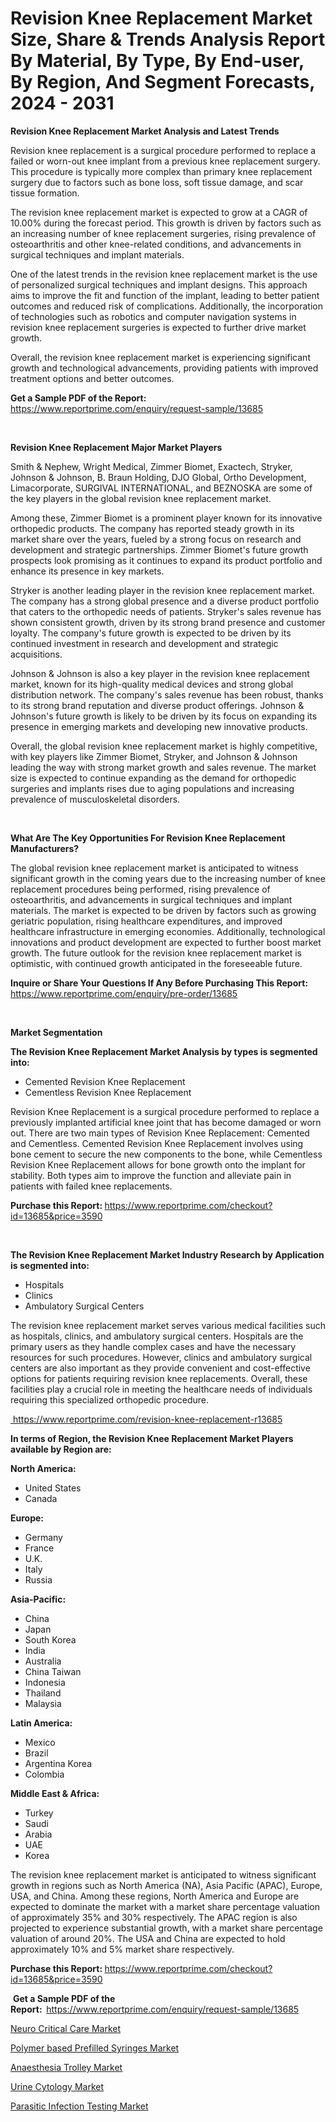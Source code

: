 <p><h1>Revision Knee Replacement Market Size, Share & Trends Analysis Report By Material, By Type, By End-user, By Region, And Segment Forecasts, 2024 - 2031</h1></p><p><strong>Revision Knee Replacement Market Analysis and Latest Trends</strong></p>
<p><p>Revision knee replacement is a surgical procedure performed to replace a failed or worn-out knee implant from a previous knee replacement surgery. This procedure is typically more complex than primary knee replacement surgery due to factors such as bone loss, soft tissue damage, and scar tissue formation.</p><p>The revision knee replacement market is expected to grow at a CAGR of 10.00% during the forecast period. This growth is driven by factors such as an increasing number of knee replacement surgeries, rising prevalence of osteoarthritis and other knee-related conditions, and advancements in surgical techniques and implant materials.</p><p>One of the latest trends in the revision knee replacement market is the use of personalized surgical techniques and implant designs. This approach aims to improve the fit and function of the implant, leading to better patient outcomes and reduced risk of complications. Additionally, the incorporation of technologies such as robotics and computer navigation systems in revision knee replacement surgeries is expected to further drive market growth.</p><p>Overall, the revision knee replacement market is experiencing significant growth and technological advancements, providing patients with improved treatment options and better outcomes.</p></p>
<p><strong>Get a Sample PDF of the Report:&nbsp;</strong> <a href="https://www.reportprime.com/enquiry/request-sample/13685">https://www.reportprime.com/enquiry/request-sample/13685</a></p>
<p>&nbsp;</p>
<p><strong>Revision Knee Replacement Major Market Players</strong></p>
<p><p>Smith & Nephew, Wright Medical, Zimmer Biomet, Exactech, Stryker, Johnson & Johnson, B. Braun Holding, DJO Global, Ortho Development, Limacorporate, SURGIVAL INTERNATIONAL, and BEZNOSKA are some of the key players in the global revision knee replacement market. </p><p>Among these, Zimmer Biomet is a prominent player known for its innovative orthopedic products. The company has reported steady growth in its market share over the years, fueled by a strong focus on research and development and strategic partnerships. Zimmer Biomet's future growth prospects look promising as it continues to expand its product portfolio and enhance its presence in key markets.</p><p>Stryker is another leading player in the revision knee replacement market. The company has a strong global presence and a diverse product portfolio that caters to the orthopedic needs of patients. Stryker's sales revenue has shown consistent growth, driven by its strong brand presence and customer loyalty. The company's future growth is expected to be driven by its continued investment in research and development and strategic acquisitions.</p><p>Johnson & Johnson is also a key player in the revision knee replacement market, known for its high-quality medical devices and strong global distribution network. The company's sales revenue has been robust, thanks to its strong brand reputation and diverse product offerings. Johnson & Johnson's future growth is likely to be driven by its focus on expanding its presence in emerging markets and developing new innovative products.</p><p>Overall, the global revision knee replacement market is highly competitive, with key players like Zimmer Biomet, Stryker, and Johnson & Johnson leading the way with strong market growth and sales revenue. The market size is expected to continue expanding as the demand for orthopedic surgeries and implants rises due to aging populations and increasing prevalence of musculoskeletal disorders.</p></p>
<p>&nbsp;</p>
<p><strong>What Are The Key Opportunities For Revision Knee Replacement Manufacturers?</strong></p>
<p><p>The global revision knee replacement market is anticipated to witness significant growth in the coming years due to the increasing number of knee replacement procedures being performed, rising prevalence of osteoarthritis, and advancements in surgical techniques and implant materials. The market is expected to be driven by factors such as growing geriatric population, rising healthcare expenditures, and improved healthcare infrastructure in emerging economies. Additionally, technological innovations and product development are expected to further boost market growth. The future outlook for the revision knee replacement market is optimistic, with continued growth anticipated in the foreseeable future.</p></p>
<p><strong>Inquire or Share Your Questions If Any Before Purchasing This Report:</strong> <a href="https://www.reportprime.com/enquiry/pre-order/13685">https://www.reportprime.com/enquiry/pre-order/13685</a></p>
<p>&nbsp;</p>
<p><strong>Market Segmentation</strong></p>
<p><strong>The Revision Knee Replacement Market Analysis by types is segmented into:</strong></p>
<p><ul><li>Cemented Revision Knee Replacement</li><li>Cementless Revision Knee Replacement</li></ul></p>
<p><p>Revision Knee Replacement is a surgical procedure performed to replace a previously implanted artificial knee joint that has become damaged or worn out. There are two main types of Revision Knee Replacement: Cemented and Cementless. Cemented Revision Knee Replacement involves using bone cement to secure the new components to the bone, while Cementless Revision Knee Replacement allows for bone growth onto the implant for stability. Both types aim to improve the function and alleviate pain in patients with failed knee replacements.</p></p>
<p><strong>Purchase this Report:&nbsp;</strong><a href="https://www.reportprime.com/checkout?id=13685&price=3590">https://www.reportprime.com/checkout?id=13685&price=3590</a></p>
<p>&nbsp;</p>
<p><strong>The Revision Knee Replacement Market Industry Research by Application is segmented into:</strong></p>
<p><ul><li>Hospitals</li><li>Clinics</li><li>Ambulatory Surgical Centers</li></ul></p>
<p><p>The revision knee replacement market serves various medical facilities such as hospitals, clinics, and ambulatory surgical centers. Hospitals are the primary users as they handle complex cases and have the necessary resources for such procedures. However, clinics and ambulatory surgical centers are also important as they provide convenient and cost-effective options for patients requiring revision knee replacements. Overall, these facilities play a crucial role in meeting the healthcare needs of individuals requiring this specialized orthopedic procedure.</p></p>
<p><a href="https://www.reportprime.com/revision-knee-replacement-r13685">&nbsp;https://www.reportprime.com/revision-knee-replacement-r13685</a></p>
<p><strong>In terms of Region, the Revision Knee Replacement Market Players available by Region are:</strong></p>
<p>
    <p> <strong> North America: </strong>
        <ul>
            <li>United States</li>
            <li>Canada</li>
        </ul>
        </p> 
    <p> <strong> Europe: </strong>
        <ul>
            <li>Germany</li>
            <li>France</li>
            <li>U.K.</li>
            <li>Italy</li>
            <li>Russia</li>
        </ul>
        </p> 
    <p> <strong> Asia-Pacific: </strong>
        <ul>
            <li>China</li>
            <li>Japan</li>
            <li>South Korea</li>
            <li>India</li>
            <li>Australia</li>
            <li>China Taiwan</li>
            <li>Indonesia</li>
            <li>Thailand</li>
            <li>Malaysia</li>
        </ul>
        </p> 
    <p> <strong> Latin America: </strong>
        <ul>
            <li>Mexico</li>
            <li>Brazil</li>
            <li>Argentina Korea</li>
            <li>Colombia</li>
        </ul>
        </p> 
    <p> <strong> Middle East & Africa: </strong>
        <ul>
            <li>Turkey</li>
            <li>Saudi</li>
            <li>Arabia</li>
            <li>UAE</li>
            <li>Korea</li>
        </ul>
    </p>
    </p>
<p><p>The revision knee replacement market is anticipated to witness significant growth in regions such as North America (NA), Asia Pacific (APAC), Europe, USA, and China. Among these regions, North America and Europe are expected to dominate the market with a market share percentage valuation of approximately 35% and 30% respectively. The APAC region is also projected to experience substantial growth, with a market share percentage valuation of around 20%. The USA and China are expected to hold approximately 10% and 5% market share respectively.</p></p>
<p><strong>Purchase this Report: </strong><a href="https://www.reportprime.com/checkout?id=13685&price=3590">https://www.reportprime.com/checkout?id=13685&price=3590</a></p>
<p>&nbsp;<strong>Get a Sample PDF of the Report:&nbsp;&nbsp;</strong><a href="https://www.reportprime.com/enquiry/request-sample/13685">https://www.reportprime.com/enquiry/request-sample/13685</a></p>
<p><strong></strong></p>
<p><p><a href="https://github.com/guneycigdem35/Market-Research-Report-List-4/blob/main/neuro-critical-care-market.md">Neuro Critical Care Market</a></p><p><a href="https://medium.com/@rontaybrewer02024/global-polymer-based-prefilled-syringes-market-status-2024-2031-and-forecast-by-region-product-97a68a3facf3">Polymer based Prefilled Syringes Market</a></p><p><a href="https://medium.com/@polesdua.1/anaesthesia-trolley-industry-sector-new-technologies-and-market-impact-forecasted-for-period-from-4616069d26d9">Anaesthesia Trolley Market</a></p><p><a href="https://github.com/Paul14Anderson63/Market-Research-Report-List-5/blob/main/urine-cytology-market.md">Urine Cytology Market</a></p><p><a href="https://github.com/biheemgalvinlouises6hokrh3h/Market-Research-Report-List-3/blob/main/parasitic-infection-testing-market.md">Parasitic Infection Testing Market</a></p></p>